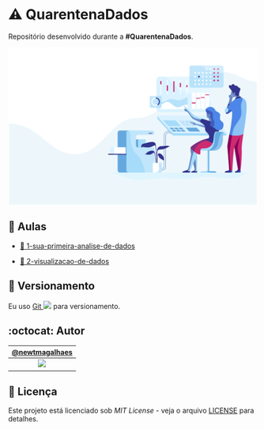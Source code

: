 # :warning: QuarentenaDados

Repositório desenvolvido durante a **#QuarentenaDados**.

![#QuarentenaDados](./assets/header.svg "#QuarentenaDados")

## :bookmark_tabs: Aulas

- [:bookmark: 1-sua-primeira-analise-de-dados](./aulas/aula1/sua-primeira-analise-de-dados.md "Texto da aula 1")

- [:bookmark: 2-visualizacao-de-dados](./aulas/aula2/visualizacao-de-dados.md "Texto da aula 2")

## :pencil: Versionamento

Eu uso [Git <img src="https://raw.github.com/newtmagalhaes/Aprendendo-Linguagens/master/images/logos/git.svg?sanitize=true" width="15">](https://git-scm.com/ "Site oficial do Git") para versionamento.

## :octocat: Autor

|                                   [@newtmagalhaes][autor]                                    |
| :------------------------------------------------------------------------------------------: |
| [<img src="https://avatars1.githubusercontent.com/u/55257893?s=460&v=4" width="100">][autor] |

## :scroll: Licença

Este projeto está licenciado sob _MIT License_ - veja o arquivo [LICENSE](./LICENSE "Licença do repositório") para detalhes.

[autor]: https://github.com/newtmagalhaes "Perfil do autor"
